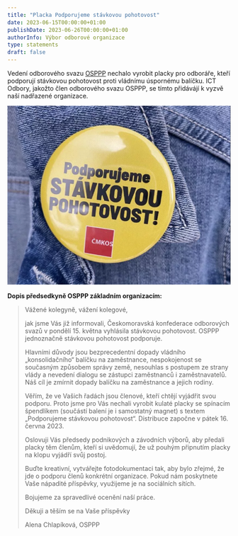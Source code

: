 ```yaml
---
title: "Placka Podporujeme stávkovou pohotovost"
date: 2023-06-15T00:00:00+01:00
publishDate: 2023-06-26T00:00:00+01:00
authorInfo: Výbor odborové organizace
type: statements
draft: false
---
```


Vedení odborového svazu [OSPPP](https://www.osppp.cz) nechalo vyrobit placky pro odboráře, kteří podporují stávkovou pohotovost proti vládnímu úspornému balíčku.
ICT Odbory, jakožto člen odborového svazu OSPPP, se tímto přidávájí k vyzvě naší nadřazené organizace.

![photo.png](photo.png)

**Dopis předsedkyně OSPPP základním organizacím:**

> Vážené kolegyně, vážení kolegové,
>
> jak jsme Vás již informovali, Českomoravská konfederace odborových svazů v pondělí 15. května vyhlásila stávkovou pohotovost. OSPPP jednoznačně stávkovou pohotovost podporuje.
>
> Hlavními důvody jsou bezprecedentní dopady vládního „konsolidačního“ balíčku na zaměstnance, nespokojenost se současným způsobem správy země, nesouhlas s postupem ze strany vlády a nevedení dialogu se zástupci zaměstnanců i zaměstnavatelů. Náš cíl je zmírnit dopady balíčku na zaměstnance a jejich rodiny.
>
> Věřím, že ve Vašich řadách jsou členové, kteří chtějí vyjádřit svou podporu. Proto jsme pro Vás nechali vyrobit kulaté placky se spínacím špendlíkem (součástí balení je i samostatný magnet) s textem „Podporujeme stávkovou pohotovost“. Distribuce započne v pátek 16. června 2023.
>
> Oslovuji Vás předsedy podnikových a závodních výborů, aby předali placky těm členům, kteří si uvědomují, že už pouhým připnutím placky na klopu vyjádří svůj postoj.
>
> Buďte kreativní, vytvářejte fotodokumentaci tak, aby bylo zřejmé, že jde o podporu členů konkrétní organizace. Pokud nám poskytnete Vaše nápadité příspěvky, využijeme je na sociálních sítích.
>
> Bojujeme za spravedlivé ocenění naší práce.
>
> Děkuji a těším se na Vaše příspěvky
>
> Alena Chlapíková, OSPPP

